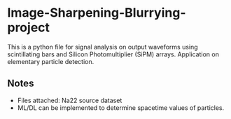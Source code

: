 # Image-Sharpening-Blurrying-project
This is a python file for signal analysis on output waveforms using scintillating bars and Silicon Photomultiplier (SiPM) arrays.
Application on elementary particle detection.
## Notes
* Files attached: Na22 source dataset
* ML/DL can be implemented to determine spacetime values of particles.
